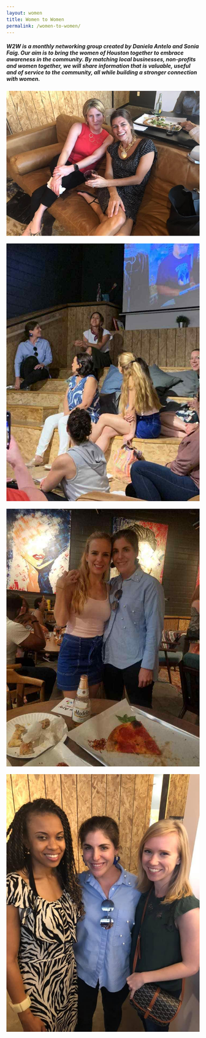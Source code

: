 ```yaml
---
layout: women
title: Women to Women
permalink: /women-to-women/
---
```

<h5>W2W is a monthly networking group created by Daniela Antelo and Sonia Faig. Our aim is to bring the women of Houston together to embrace awareness in the community. By matching local businesses, non-profits and women together, we will share information that is valuable, useful and of service to the community, all while building a stronger connection with women.</h5>
<img src="/img/women1.jpg" class="post-image"><br><br>
<img src="/img/women2.jpg" class="post-image"><br><br>
<img src="/img/women3.jpg" class="post-image"><br><br>
<img src="/img/women4.jpg" class="post-image"><br>
